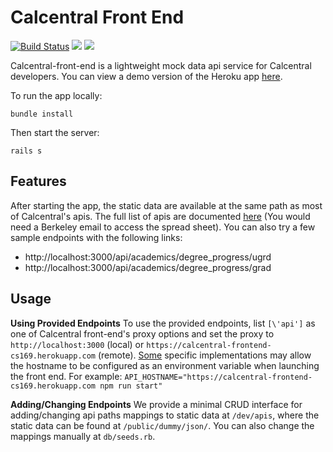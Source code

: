 # Calcentral Front End

[![Build Status](https://travis-ci.com/XiaochenH/calcentral-front-end.svg?branch=master)](https://travis-ci.com/XiaochenH/calcentral-front-end) <a href="https://codeclimate.com/github/XiaochenH/calcentral-front-end/test_coverage"><img src="https://api.codeclimate.com/v1/badges/520d16475274ca32c622/test_coverage" /></a> <a href="https://codeclimate.com/github/XiaochenH/calcentral-front-end/maintainability"><img src="https://api.codeclimate.com/v1/badges/520d16475274ca32c622/maintainability" /></a>

Calcentral-front-end is a lightweight mock data api service for Calcentral developers. You can view a demo version of the Heroku app [here](https://calcentral-frontend-cs169.herokuapp.com).

To run the app locally:
```
bundle install
```
Then start the server:
```
rails s
```
## Features
After starting the app, the static data are available at the same path as most of Calcentral's apis. The full list of apis are documented [here](https://docs.google.com/spreadsheets/d/1RVehxhPnhdH8qHjYJXty8w1Q66qEGADZwVhIRpM63x0) (You would need a Berkeley email to access the spread sheet). You can also try a few sample endpoints with the following links:

* http://localhost:3000/api/academics/degree_progress/ugrd
* http://localhost:3000/api/academics/degree_progress/grad

## Usage
**Using Provided Endpoints** To use the provided endpoints, list `[\'api']` as one of Calcentral front-end's proxy options and set the proxy to `http://localhost:3000` (local) or `https://calcentral-frontend-cs169.herokuapp.com` (remote). [Some](https://github.com/developish/calcentral/commits/dev-server) specific implementations may allow the hostname to be configured as an environment variable when launching the front end. For example:
`API_HOSTNAME="https://calcentral-frontend-cs169.herokuapp.com npm run start"`

**Adding/Changing Endpoints** We provide a minimal CRUD interface for adding/changing api paths mappings to static data at `/dev/apis`, where the static data can be found at `/public/dummy/json/`. You can also change the mappings manually at `db/seeds.rb`.

